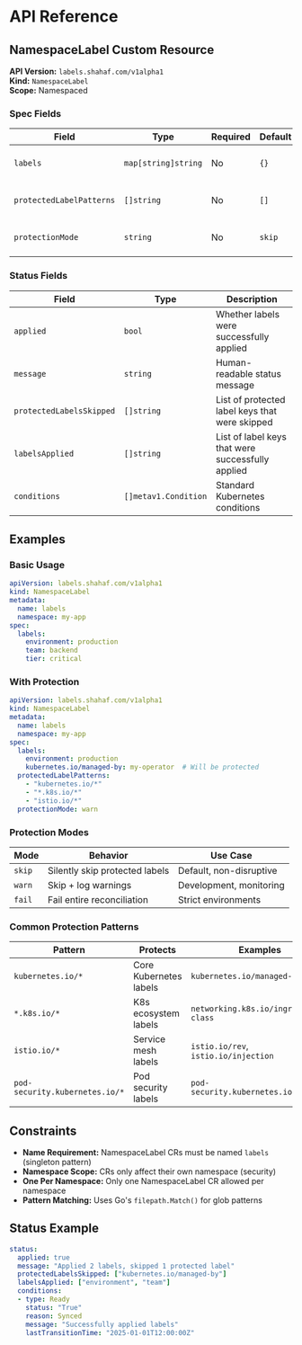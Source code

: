 # API Reference

## NamespaceLabel Custom Resource

**API Version:** `labels.shahaf.com/v1alpha1`  
**Kind:** `NamespaceLabel`  
**Scope:** Namespaced

### Spec Fields

| Field | Type | Required | Default | Description |
|-------|------|----------|---------|-------------|
| `labels` | `map[string]string` | No | `{}` | Labels to apply to the namespace |
| `protectedLabelPatterns` | `[]string` | No | `[]` | Glob patterns for protected labels |
| `protectionMode` | `string` | No | `skip` | Protection behavior: `skip`/`warn`/`fail` |

### Status Fields

| Field | Type | Description |
|-------|------|-------------|
| `applied` | `bool` | Whether labels were successfully applied |
| `message` | `string` | Human-readable status message |
| `protectedLabelsSkipped` | `[]string` | List of protected label keys that were skipped |
| `labelsApplied` | `[]string` | List of label keys that were successfully applied |
| `conditions` | `[]metav1.Condition` | Standard Kubernetes conditions |

## Examples

### Basic Usage
```yaml
apiVersion: labels.shahaf.com/v1alpha1
kind: NamespaceLabel
metadata:
  name: labels
  namespace: my-app
spec:
  labels:
    environment: production
    team: backend
    tier: critical
```

### With Protection
```yaml
apiVersion: labels.shahaf.com/v1alpha1
kind: NamespaceLabel
metadata:
  name: labels
  namespace: my-app
spec:
  labels:
    environment: production
    kubernetes.io/managed-by: my-operator  # Will be protected
  protectedLabelPatterns:
    - "kubernetes.io/*"
    - "*.k8s.io/*"
    - "istio.io/*"
  protectionMode: warn
```

### Protection Modes

| Mode | Behavior | Use Case |
|------|----------|----------|
| `skip` | Silently skip protected labels | Default, non-disruptive |
| `warn` | Skip + log warnings | Development, monitoring |
| `fail` | Fail entire reconciliation | Strict environments |

### Common Protection Patterns

| Pattern | Protects | Examples |
|---------|----------|----------|
| `kubernetes.io/*` | Core Kubernetes labels | `kubernetes.io/managed-by` |
| `*.k8s.io/*` | K8s ecosystem labels | `networking.k8s.io/ingress-class` |
| `istio.io/*` | Service mesh labels | `istio.io/rev`, `istio.io/injection` |
| `pod-security.kubernetes.io/*` | Pod security labels | `pod-security.kubernetes.io/enforce` |

## Constraints

- **Name Requirement:** NamespaceLabel CRs must be named `labels` (singleton pattern)
- **Namespace Scope:** CRs only affect their own namespace (security)
- **One Per Namespace:** Only one NamespaceLabel CR allowed per namespace
- **Pattern Matching:** Uses Go's `filepath.Match()` for glob patterns

## Status Example

```yaml
status:
  applied: true
  message: "Applied 2 labels, skipped 1 protected label"
  protectedLabelsSkipped: ["kubernetes.io/managed-by"]
  labelsApplied: ["environment", "team"]
  conditions:
  - type: Ready
    status: "True"
    reason: Synced
    message: "Successfully applied labels"
    lastTransitionTime: "2025-01-01T12:00:00Z"
``` 